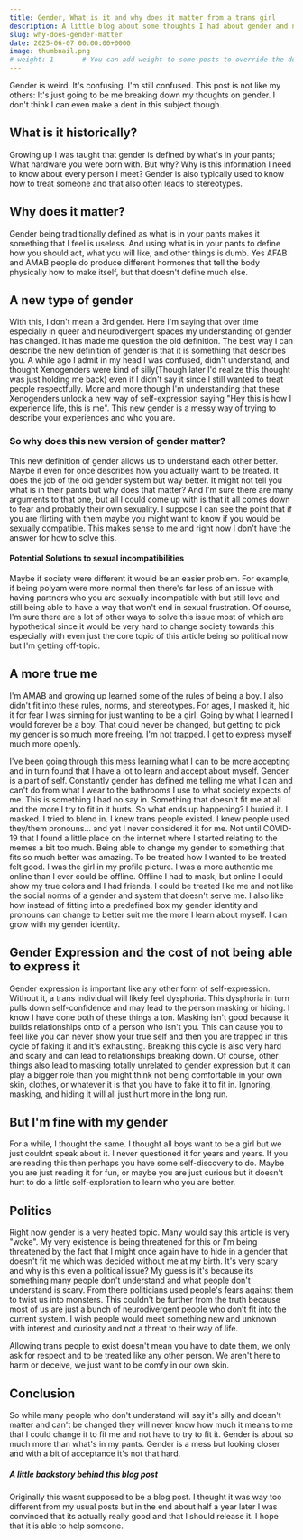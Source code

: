 ```yaml
---
title: Gender, What is it and why does it matter from a trans girl
description: A little blog about some thoughts I had about gender and never released from a while ago
slug: why-does-gender-matter
date: 2025-06-07 00:00:00+0000
image: thumbnail.png
# weight: 1       # You can add weight to some posts to override the default sorting (date descending)
---
```


Gender is weird. It's confusing. I'm still confused. This post is not like my others: It's just going to be me breaking down my thoughts on gender. I don't think I can even make a dent in this subject though. 

## What is it historically?
Growing up I was taught that gender is defined by what's in your pants; What hardware you were born with. But why? Why is this information I need to know about every person I meet? Gender is also typically used to know how to treat someone and that also often leads to stereotypes. 

## Why does it matter?
Gender being traditionally defined as what is in your pants makes it something that I feel is useless. And using what is in your pants to define how you should act, what you will like, and other things is dumb. Yes AFAB and AMAB people do produce different hormones that tell the body physically how to make itself, but that doesn't define much else.

## A new type of gender
With this, I don't mean a 3rd gender. Here I'm saying that over time especially in queer and neurodivergent spaces my understanding of gender has changed. It has made me question the old definition. The best way I can describe the new definition of gender is that it is something that describes you. A while ago I admit in my head I was confused, didn't understand, and thought Xenogenders were kind of silly(Though later I'd realize this thought was just holding me back) even if I didn't say it since I still wanted to treat people respectfully. More and more though I'm understanding that these Xenogenders unlock a new way of self-expression saying "Hey this is how I experience life, this is me". This new gender is a messy way of trying to describe your experiences and who you are. 

### So why does this new version of gender matter?
This new definition of gender allows us to understand each other better. Maybe it even for once describes how you actually want to be treated. It does the job of the old gender system but way better. It might not tell you what is in their pants but why does that matter? And I'm sure there are many arguments to that one, but all I could come up with is that it all comes down to fear and probably their own sexuality. I suppose I can see the point that if you are flirting with them maybe you might want to know if you would be sexually compatible. This makes sense to me and right now I don't have the answer for how to solve this. 

#### Potential Solutions to sexual incompatibilities 
Maybe if society were different it would be an easier problem. For example, if being polyam were more normal then there's far less of an issue with having partners who you are sexually incompatible with but still love and still being able to have a way that won't end in sexual frustration. Of course, I'm sure there are a lot of other ways to solve this issue most of which are hypothetical since it would be very hard to change society towards this especially with even just the core topic of this article being so political now but I'm getting off-topic.

## A more true me
I'm AMAB and growing up learned some of the rules of being a boy. I also didn't fit into these rules, norms, and stereotypes. For ages, I masked it, hid it for fear I was sinning for just wanting to be a girl. Going by what I learned I would forever be a boy. That could never be changed, but getting to pick my gender is so much more freeing. I'm not trapped. I get to express myself much more openly. 

I've been going through this mess learning what I can to be more accepting and in turn found that I have a lot to learn and accept about myself. Gender is a part of self. Constantly gender has defined me telling me what I can and can't do from what I wear to the bathrooms I use to what society expects of me. This is something I had no say in. Something that doesn't fit me at all and the more I try to fit in it hurts. So what ends up happening? I buried it. I masked. I tried to blend in. I knew trans people existed. I knew people used they/them pronouns... and yet I never considered it for me. Not until COVID-19 that I found a little place on the internet where I started relating to the memes a bit too much. Being able to change my gender to something that fits so much better was amazing. To be treated how I wanted to be treated felt good. I was the girl in my profile picture. I was a more authentic me online than I ever could be offline. Offline I had to mask, but online I could show my true colors and I had friends. I could be treated like me and not like the social norms of a gender and system that doesn't serve me. I also like how instead of fitting into a predefined box my gender identity and pronouns can change to better suit me the more I learn about myself. I can grow with my gender identity.

## Gender Expression and the cost of not being able to express it
Gender expression is important like any other form of self-expression. Without it, a trans individual will likely feel dysphoria. This dysphoria in turn pulls down self-confidence and may lead to the person masking or hiding. I know I have done both of these things a ton. Masking isn't good because it builds relationships onto of a person who isn't you. This can cause you to feel like you can never show your true self and then you are trapped in this cycle of faking it and it's exhausting. Breaking this cycle is also very hard and scary and can lead to relationships breaking down. Of course, other things also lead to masking totally unrelated to gender expression but it can play a bigger role than you might think not being comfortable in your own skin, clothes, or whatever it is that you have to fake it to fit in. Ignoring, masking, and hiding it will all just hurt more in the long run.

## But I'm fine with my gender
For a while, I thought the same. I thought all boys want to be a girl but we just couldnt speak about it. I never questioned it for years and years. If you are reading this then perhaps you have some self-discovery to do. Maybe you are just reading it for fun, or maybe you are just curious but it doesn't hurt to do a little self-exploration to learn who you are better.

## Politics
Right now gender is a very heated topic. Many would say this article is very "woke". My very existence is being threatened for this or I'm being threatened by the fact that I might once again have to hide in a gender that doesn't fit me which was decided without me at my birth. It's very scary and why is this even a political issue? My guess is it's because its something many people don't understand and what people don't understand is scary. From there politicians used people's fears against them to twist us into monsters. This couldn't be further from the truth because most of us are just a bunch of neurodivergent people who don't fit into the current system. I wish people would meet something new and unknown with interest and curiosity and not a threat to their way of life.

Allowing trans people to exist doesn't mean you have to date them, we only ask for respect and to be treated like any other person. We aren't here to harm or deceive, we just want to be comfy in our own skin. 

## Conclusion
So while many people who don't understand will say it's silly and doesn't matter and can't be changed they will never know how much it means to me that I could change it to fit me and not have to try to fit it. Gender is about so much more than what's in my pants. Gender is a mess but looking closer and with a bit of acceptance it's not that hard.


##### A little backstory behind this blog post
Originally this wasnt supposed to be a blog post. I thought it was way too different from my usual posts but in the end about half a year later I was convinced that its actually really good and that I should release it. I hope that it is able to help someone.